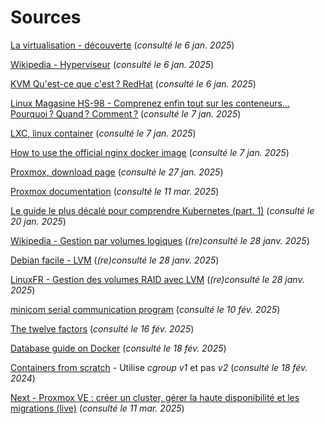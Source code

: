 # Sources 

[La virtualisation - découverte](https://mcflypartages.fr/blog/tssr_virtualisation/) (_consulté le 6 jan. 2025_)

[Wikipedia - Hyperviseur](https://fr.wikipedia.org/wiki/Hyperviseur) (_consulté le 6 jan. 2025_)

[KVM Qu'est-ce que c'est ? RedHat](https://www.redhat.com/fr/topics/virtualization/what-is-KVM) (_consulté le 6 jan. 2025_)

[Linux Magasine HS-98 - Comprenez enfin tout sur les conteneurs… Pourquoi ? Quand ? Comment ?](https://boutique.ed-diamond.com/hors-series/1356-gnulinux-magazine-hs-98.html) (_consulté le 7 jan. 2025_)

[LXC, linux container](https://linuxcontainers.org/) (_consulté le 7 jan. 2025_)

[How to use the official nginx docker image](https://www.docker.com/blog/how-to-use-the-official-nginx-docker-image) (_consulté le 7 jan. 2025_)

[Proxmox, download page](https://www.proxmox.com/en/downloads) (_consulté le 27 jan. 2025_)

[Proxmox documentation](https://pve.proxmox.com/pve-docs/index.html) (_consulté le 11 mar. 2025_)

[Le guide le plus décalé pour comprendre Kubernetes (part. 1)](https://stephane-beuret.medium.com/le-guide-le-plus-d%C3%A9cal%C3%A9-pour-comprendre-kubernetes-part-1-101126825d8b) (_consulté le 20 jan. 2025_)

[Wikipedia - Gestion par volumes logiques](https://fr.wikipedia.org/wiki/Gestion_par_volumes_logiques) (_(re)consulté le 28 janv. 2025_)

[Debian facile - LVM](https://debian-facile.org/doc:systeme:lvm) (_(re)consulté le 28 janv. 2025_)

[LinuxFR - Gestion des volumes RAID avec LVM](https://linuxfr.org/news/gestion-de-volumes-raid-avec-lvm) (_(re)consulté le 28 janv. 2025_)

[minicom serial communication program](https://www.cyberciti.biz/tips/connect-soekris-single-board-computer-using-minicom.html) (_consulté le 10 fév. 2025_)

[The twelve factors](https://12factor.net/) (_consulté le 16 fév. 2025_)

[Database guide on Docker](https://docs.docker.com/guides/databases/) (_consulté le 18 fév. 2025_)

[Containers from scratch](http://ericchiang.github.io/post/containers-from-scratch) - Utilise _cgroup v1_ et pas _v2_ (_consulté le 18 fév. 2024_)

[Next - Proxmox VE : créer un cluster, gérer la haute disponibilité et les migrations (live)](https://next.ink/2057/promox-ve-creer-cluster-gerer-haute-disponibilite-et-migrations-live/) (_consulté le 11 mar. 2025_)


[qemu]:http://wiki.qemu.org/Main_Page
[kvm]:http://www.linux-kvm.org/page/Main_Page
[libvirt]:http://libvirt.org/

